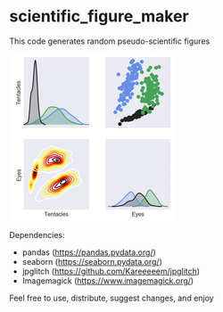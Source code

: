 # scientific_figure_maker
This code generates random pseudo-scientific figures

![Alt text](example_gifs/Tentacles.gif?raw=true "Example result")


Dependencies:
* pandas (https://pandas.pydata.org/)
* seaborn (https://seaborn.pydata.org/)
* jpglitch (https://github.com/Kareeeeem/jpglitch)
* Imagemagick (https://www.imagemagick.org/)

Feel free to use, distribute, suggest changes, and enjoy


